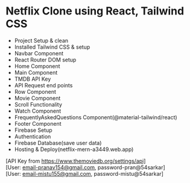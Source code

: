 # Netflix Clone using React, Tailwind CSS
- Project Setup & clean
- Installed Tailwind CSS & setup
- Navbar Component
- React Router DOM setup
- Home Component
- Main Component
- TMDB API Key
- API Request end points
- Row Component
- Movie Component
- Scroll Functionality
- Watch Component
- FrequentlyAskedQuestions Component(@material-tailwind/react)
- Footer Component
- Firebase Setup
- Authentication
- Firebase Database(save user data)
- Hosting & Deploy(netflix-mern-a3449.web.app)

[API Key from https://www.themoviedb.org/settings/api]  
[User: email-pranav154@gmail.com, password-pran@54sarkar]   
[User: email-mistu155@gmail.com, password-mistu@54sarkar]  